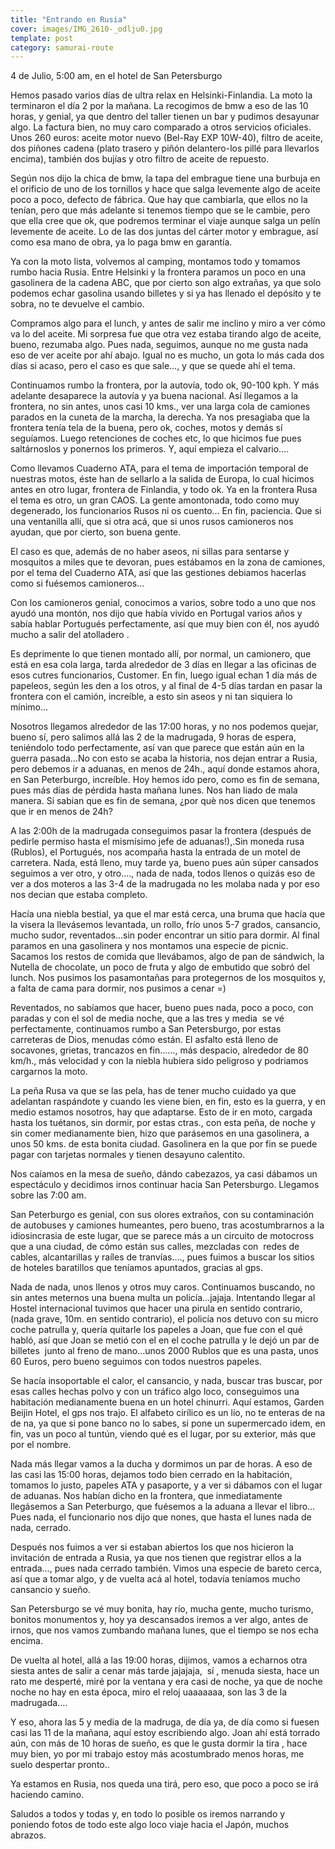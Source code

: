 ```yaml
---
title: "Entrando en Rusia"
cover: images/IMG_2610-_odlju0.jpg
template: post
category: samurai-route
---
```


4 de Julio, 5:00 am, en el hotel de San Petersburgo

Hemos pasado varios días de ultra relax en Helsinki-Finlandia. La moto la terminaron el día 2 por la mañana. La recogimos de bmw a eso de las 10 horas, y genial, ya que dentro del taller tienen un bar y pudimos desayunar algo. La factura bien, no muy caro comparado a otros servicios oficiales. Unos 260 euros: aceite motor nuevo (Bel-Ray EXP 10W-40), filtro de aceite, dos piñones cadena (plato trasero y piñón delantero-los pillé para llevarlos encima), también dos bujías y otro filtro de aceite de repuesto.

Según nos dijo la chica de bmw, la tapa del embrague tiene una burbuja en el orificio de uno de los tornillos y hace que salga levemente algo de aceite poco a poco, defecto de fábrica. Que hay que cambiarla, que ellos no la tenían, pero que más adelante si tenemos tiempo que se le cambie, pero que ella cree que ok, que podremos terminar el viaje aunque salga un pelín levemente de aceite. Lo de las dos juntas del cárter motor y embrague, así como esa mano de obra, ya lo paga bmw en garantía.

Ya con la moto lista, volvemos al camping, montamos todo y tomamos rumbo hacia Rusia. Entre Helsinki y la frontera paramos un poco en una gasolinera de la cadena ABC, que por cierto son algo extrañas, ya que solo podemos echar gasolina usando billetes y si ya has llenado el depósito y te sobra, no te devuelve el cambio.

Compramos algo para el lunch, y antes de salir me inclino y miro a ver cómo va lo del aceite. Mi sorpresa fue que otra vez estaba tirando algo de aceite, bueno, rezumaba algo. Pues nada, seguimos, aunque no me gusta nada eso de ver aceite por ahí abajo. Igual no es mucho, un gota lo más cada dos días si acaso, pero el caso es que sale…, y que se quede ahí el tema.

Continuamos rumbo la frontera, por la autovía, todo ok, 90-100 kph. Y más adelante desaparece la autovía y ya buena nacional. Así llegamos a la frontera, no sin antes, unos casi 10 kms., ver una larga cola de camiones parados en la cuneta de la marcha, la derecha. Ya nos presagiaba que la frontera tenía tela de la buena, pero ok, coches, motos y demás sí seguíamos. Luego retenciones de coches etc, lo que hicimos fue pues saltárnoslos y ponernos los primeros. Y, aquí empieza el calvario….

Como llevamos Cuaderno ATA, para el tema de importación temporal de nuestras motos, éste han de sellarlo a la salida de Europa, lo cual hicimos antes en otro lugar, frontera de Finlandia, y todo ok. Ya en la frontera Rusa el tema es otro, un gran CAOS. La gente amontonada, todo como muy degenerado, los funcionarios Rusos ni os cuento… En fin, paciencia. Que si una ventanilla allí, que si otra acá, que si unos rusos camioneros nos ayudan, que por cierto, son buena gente.

El caso es que, además de no haber aseos, ni sillas para sentarse y mosquitos a miles que te devoran, pues estábamos en la zona de camiones, por el tema del Cuaderno ATA, así que las gestiones debiamos hacerlas como si fuésemos camioneros…

Con los camioneros genial, conocimos a varios, sobre todo a uno que nos ayudó una montón, nos dijo que había vivido en Portugal varios años y sabía hablar Portugués perfectamente, así que muy bien con él, nos ayudó mucho a salir del atolladero .

Es deprimente lo que tienen montado allí, por normal, un camionero, que está en esa cola larga, tarda alrededor de 3 días en llegar a las oficinas de esos cutres funcionarios, Customer. En fin, luego igual echan 1 día más de papeleos, según les den a los otros, y al final de 4-5 días tardan en pasar la frontera con el camión, increíble, a esto sin aseos y ni tan siquiera lo mínimo…

Nosotros llegamos alrededor de las 17:00 horas, y no nos podemos quejar, bueno sí, pero salimos allá las 2 de la madrugada, 9 horas de espera, teniéndolo todo perfectamente, así van que parece que están aún en la guerra pasada…No con esto se acaba la historia, nos dejan entrar a Rusia, pero debemos ir a aduanas, en menos de 24h., aquí donde estamos ahora, en San Peterburgo, increíble. Hoy hemos ido pero, como es fin de semana, pues más días de pérdida hasta mañana lunes. Nos han liado de mala manera. Si sabian que es fin de semana, ¿por què nos dicen que tenemos que ir en menos de 24h?

A las 2:00h de la madrugada conseguimos pasar la frontera (después de pedirle permiso hasta el mismísimo jefe de aduanas!),.Sin moneda rusa (Rublos), el Portugués, nos acompaña hasta la entrada de un motel de carretera. Nada, está lleno, muy tarde ya, bueno pues aún súper cansados seguimos a ver otro, y otro…., nada de nada, todos llenos o quizás eso de ver a dos moteros a las 3-4 de la madrugada no les molaba nada y por eso nos decian que estaba completo.

Hacía una niebla bestial, ya que el mar está cerca, una bruma que hacía que la visera la llevásemos levantada, un rollo, frío unos 5-7 grados, cansancio, mucho sudor, reventados…sin poder encontrar un sitio para dormir. Al final paramos en una gasolinera y nos montamos una especie de picnic. Sacamos los restos de comida que llevábamos, algo de pan de sándwich, la Nutella de chocolate, un poco de fruta y algo de embutido que sobró del lunch. Nos pusimos los pasamontañas para protegernos de los mosquitos y, a falta de cama para dormir, nos pusimos a cenar =)

Reventados, no sabíamos que hacer, bueno pues nada, poco a poco, con paradas y con el sol de media noche, que a las tres y media  se vé perfectamente, continuamos rumbo a San Petersburgo, por estas carreteras de Dios, menudas cómo están. El asfalto está lleno de socavones, grietas, trancazos en fin……, más despacio, alrededor de 80 km/h., más velocidad y con la niebla hubiera sido peligroso y podriamos cargarnos la moto.

La peña Rusa va que se las pela, has de tener mucho cuidado ya que adelantan raspándote y cuando les viene bien, en fin, esto es la guerra, y en medio estamos nosotros, hay que adaptarse. Esto de ir en moto, cargada hasta los tuétanos, sin dormir, por estas ctras., con esta peña, de noche y sin comer medianamente bien, hizo que parásemos en una gasolinera, a unos 50 kms. de esta bonita ciudad. Gasolinera en la que por fin se puede pagar con tarjetas normales y tienen desayuno calentito.

Nos caíamos en la mesa de sueño, dándo cabezazos, ya casi dábamos un espectáculo y decidimos irnos continuar hacia San Petersburgo. Llegamos sobre las 7:00 am.

San Peterburgo es genial, con sus olores extraños, con su contaminación de autobuses y camiones humeantes, pero bueno, tras acostumbrarnos a la idiosincrasia de este lugar, que se parece más a un circuito de motocross que a una ciudad, de cómo están sus calles, mezcladas con  redes de cables, alcantarillas y raíles de tranvías…., pues fuimos a buscar los sitios de hoteles baratillos que teníamos apuntados, gracias al gps.

Nada de nada, unos llenos y otros muy caros. Continuamos buscando, no sin antes meternos una buena multa un policía…jajaja. Intentando llegar al Hostel internacional tuvimos que hacer una pirula en sentido contrario, (nada grave, 10m. en sentido contrario), el policía nos detuvo con su micro coche patrulla y, quería quitarle los papeles a Joan, que fue con el qué habló, así que Joan se metió con el en el coche patrulla y le dejó un par de billetes  junto al freno de mano…unos 2000 Rublos que es una pasta, unos 60 Euros, pero bueno seguimos con todos nuestros papeles.

Se hacía insoportable el calor, el cansancio, y nada, buscar tras buscar, por esas calles hechas polvo y con un tráfico algo loco, conseguimos una habitación medianamente buena en un hotel chinurri. Aquí estamos, Garden Beijin Hotel, el gps nos trajo. El alfabeto cirílico es un lío, no te enteras de na de na, ya que si pone banco no lo sabes, si pone un supermercado idem, en fin, vas un poco al tuntún, viendo qué es el lugar, por su exterior, más que por el nombre.

Nada más llegar vamos a la ducha y dormimos un par de horas. A eso de las casi las 15:00 horas, dejamos todo bien cerrado en la habitación, tomamos lo justo, papeles ATA y pasaporte, y a ver si dábamos con el lugar de aduanas. Nos habían dicho en la frontera, que inmediatamente llegásemos a San Peterburgo, que fuésemos a la aduana a llevar el libro…Pues nada, el funcionario nos dijo que nones, que hasta el lunes nada de nada, cerrado.

Después nos fuimos a ver si estaban abiertos los que nos hicieron la invitación de entrada a Rusia, ya que nos tienen que registrar ellos a la entrada…, pues nada cerrado también. Vimos una especie de bareto cerca, así que a tomar algo, y de vuelta acá al hotel, todavía teníamos mucho cansancio y sueño.

San Petersburgo se vé muy bonita, hay río, mucha gente, mucho turismo, bonitos monumentos y, hoy ya descansados iremos a ver algo, antes de irnos, que nos vamos zumbando mañana lunes, que el tiempo se nos echa encima.

De vuelta al hotel, allá a las 19:00 horas, dijimos, vamos a echarnos otra siesta antes de salir a cenar más tarde jajajaja,  sí , menuda siesta, hace un rato me desperté, miré por la ventana y era casi de noche, ya que de noche noche no hay en esta época, miro el reloj uaaaaaaa, son las 3 de la madrugada….

Y eso, ahora las 5 y media de la madruga, de día ya, de día como si fuesen casi las 11 de la mañana, aquí estoy escribiendo algo. Joan ahí está torrado aún, con más de 10 horas de sueño, es que le gusta dormir la tira , hace muy bien, yo por mi trabajo estoy más acostumbrado menos horas, me suelo despertar pronto..

Ya estamos en Rusia, nos queda una tirá, pero eso, que poco a poco se irá haciendo camino.

Saludos a todos y todas y, en todo lo posible os iremos narrando y poniendo fotos de todo este algo loco viaje hacia el Japón, muchos abrazos.

